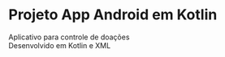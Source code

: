# Projeto App Android em Kotlin
Aplicativo para controle de doações<br>
Desenvolvido em Kotlin e XML
